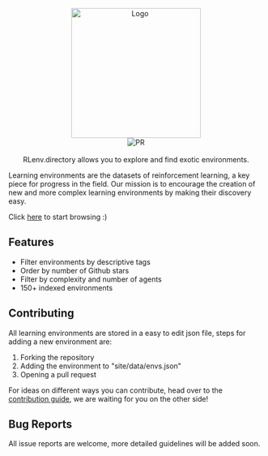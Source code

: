 <p align="center">
  <a href="https://rlenv.directory"><img src="https://rlenv.directory/assets/images/logo.png" alt="Logo" width="256px" ></a>
  </br>
  <img src="https://img.shields.io/badge/PRs-welcome-brightgreen.svg?style=flat-square" alt="PR">
  </br>
  </br>
  RLenv.directory allows you to explore and find exotic environments. 
</p

Learning environments are the datasets of reinforcement learning, a key piece for progress in the field. Our mission is to encourage the creation of new and more complex learning environments by making their discovery easy.

Click [here](https://rlenv.directory) to start browsing :)

## Features

- Filter environments by descriptive tags
- Order by number of Github stars
- Filter by complexity and number of agents
- 150+ indexed environments

## Contributing

All learning environments are stored in a easy to edit json file, steps for adding a new environment are:

1. Forking the repository
2. Adding the environment to "site/data/envs.json"
3. Opening a pull request

For ideas on different ways you can contribute, head over to the [contribution guide](https://github.com/pschydlo/RLenv.directory/blob/master/CONTRIBUTING.md), we are waiting for you on the other side!

## Bug Reports

All issue reports are welcome, more detailed guidelines will be added soon.
